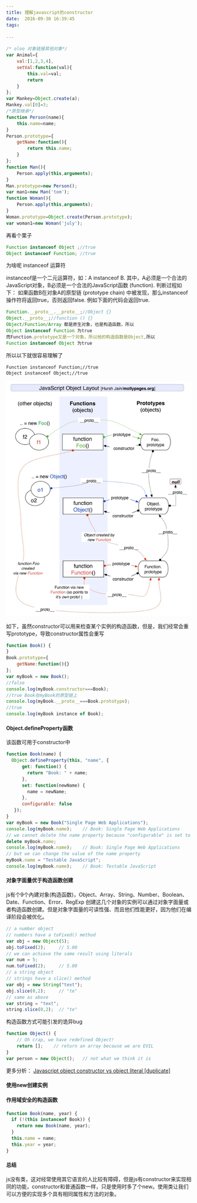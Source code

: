 ```yaml
---
title: 理解javascript的constructor
date:  2016-09-30 16:39:45
tags:

---
```


``` js
/* oloo 对象链接其他对象*/
var Animal={
    val:[1,2,3,4],
    setVal:function(val){
        this.val=val;
        return
    }
};
var Mankey=Object.create(a);
Mankey.val[0]=3;
/*原型继承*/
function Person(name){
    this.name=name;
}
Person.prototype={
    getName:function(){
        return this.name;
    }
};
function Man(){
    Person.apply(this,arguments);
}
Man.prototype=new Person();
var man1=new Man('tom');
function Woman(){
    Person.apply(this,arguments);
}
Woman.prototype=Object.create(Person.prototype);
var woman1=new Woman('july');
```

再看个栗子

``` js
Function instanceof Object ;//true
Object instanceof Function; //true
```

为啥呢
instanceof 运算符

instanceof是一个二元运算符，如：A instanceof B. 其中，A必须是一个合法的JavaScript对象，B必须是一个合法的JavaScript函数 (function). 判断过程如下：
如果函数B在对象A的原型链 (prototype chain) 中被发现，那么instanceof操作符将返回true，否则返回false.
例如下面的代码会返回true.

``` js
Function.__proto__.__proto__;//Object {}
Object.__proto__;//function () {}
Object/Function/Array 都是原生对象，也是构造函数，所以
Object instanceof Function 为true
而Function.prototype又是一个对象，所以他的构造函数是Object,所以
Function instanceof Object 为true
```

所以以下就很容易理解了

```
Function instanceof Function;//true
Object instanceof Object;//true
```

![img](/images/10.1.jpg)

如下，虽然constructor可以用来检查某个实例的构造函数，但是，我们经常会重写prototype，导致constructor属性会重写

``` js
function Book() { 
} 
Book.prototype={
    getName:function(){}
};
var myBook = new Book();
//false
console.log(myBook.constructor===Book);
//true Book在myBook的原型链上
console.log(myBook.__proto__===Book.prototype);
//true
console.log(myBook instance of Book);

```

#### Object.defineProperty函数

该函数可用于constructor中
``` js
function Book(name) { 
  Object.defineProperty(this, "name", { 
      get: function() { 
        return "Book: " + name;       
      },        
      set: function(newName) {            
        name = newName;        
      },               
      configurable: false     
   }); 
}
var myBook = new Book("Single Page Web Applications");
console.log(myBook.name);    // Book: Single Page Web Applications
// we cannot delete the name property because "configurable" is set to false
delete myBook.name;    
console.log(myBook.name);    // Book: Single Page Web Applications
// but we can change the value of the name property
myBook.name = "Testable JavaScript";
console.log(myBook.name);    // Book: Testable JavaScript
```
#### 对象字面量优于构造函数创建

js有个9个內建对象(构造函数)，Object、Array、String、Number、Boolean、Date、Function、Error、RegExp
创建这几个对象的实例可以通过对象字面量或者构造函数创建。但是对象字面量的可读性强、而且他们性能更好，因为他们在编译阶段会被优化。

``` js
// a number object
// numbers have a toFixed() method
var obj = new Object(5);
obj.toFixed(2);     // 5.00
// we can achieve the same result using literals
var num = 5;
num.toFixed(2);     // 5.00
// a string object
// strings have a slice() method 
var obj = new String("text");
obj.slice(0,2);     // "te"
// same as above
var string = "text";
string.slice(0,2);  // "te"
```

构造函数方式可能引发的诡异bug

``` js
function Object() {
    // Oh crap, we have redefined Object!
    return [];    // return an array because we are EVIL
}
var person = new Object();   // not what we think it is
```

更多分析：
[Javascript object constructor vs object literal [duplicate]](http://stackoverflow.com/questions/14226299/javascript-object-constructor-vs-object-literal)

#### 使用new创建实例

#### 作用域安全的构造函数

``` js
function Book(name, year) { 
  if (!(this instanceof Book)) { 
    return new Book(name, year);
  }
  this.name = name;
  this.year = year;
}
```

#### 总结
js没有类，这对经常使用其它语言的人比较有障碍，但是js有constructor来实现相同的功能，constructor和普通函数一样，只是使用时多了个new。使用类让我们可以方便的实现多个具有相同属性和方法的对象。
